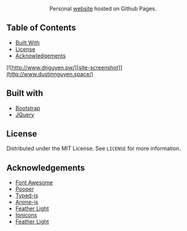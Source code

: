 <br/>
<p align="center">
  Personal <a href="http://www.dustinnguyen.space/">website</a> hosted on Github Pages.
</p>



## Table of Contents
* [Built With](#built-with)
* [License](#license)
* [Acknowledgements](#acknowledgements)

  
[![http://www.dnguyen.pw/][site-screenshot]](http://www.dustinnguyen.space/)



## Built with 

* [Bootstrap](https://getbootstrap.com)
* [JQuery](https://jquery.com) 



## License

Distributed under the MIT License. See `LICENSE` for more information.

## Acknowledgements
* [Font Awesome](https://fontawesome.com)
* [Pooper](https://popper.js.org/)
* [Typed-js](https://mattboldt.com/demos/typed-js/)
* [Anime-js](https://animejs.com/)
* [Feather Light](https://noelboss.github.io/featherlight/)
* [Ionicons](https://ionicons.com/)
* [Feather Light](https://noelboss.github.io/featherlight/)

<!--Images-->
[site-screenshot]: ./img/site.PNG

